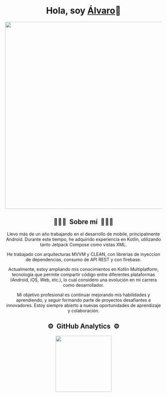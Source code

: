 <div align="center">
  <h1 align="center">Hola, soy <a href="https://www.linkedin.com/in/%C3%A1lvaro-guti%C3%A9rrez-6b17501a7/">Álvaro</a>👋</h1>
</div>
<div align="center">
  <img src="https://i.postimg.cc/C5MFkCk7/BANNER-GITHUB-copia.jpg" width="600">
</div>
<div align="center">
  <h2 align="center">👨🏻‍💻 &nbsp;Sobre mí&nbsp; 👨🏻‍💻</h1>
  <p>
Llevo más de un año trabajando en el desarrollo de mobile, principalmente Android. Durante este tiempo, he adquirido experiencia en Kotlin, utilizando tanto Jetpack Compose como vistas XML.

He trabajado con arquitecturas MVVM y CLEAN, con librerias de inyeccion de dependencias, consumo de API REST y con firebase.

Actualmente, estoy ampliando mis conocimientos en Kotlin Multiplatform, tecnología que permite compartir código entre diferentes plataformas (Android, iOS, Web, etc.), lo cual considero una evolución en mi carrera como desarrollador.

Mi objetivo profesional es continuar mejorando mis habilidades y aprendiendo, y seguir formando parte de proyectos desafiantes e innovadores. Estoy siempre abierto a nuevas oportunidades de aprendizaje y colaboración.</div>

<div align="center">
  <h2 align="center">⚙️ &nbsp;GitHub Analytics&nbsp; ⚙️</h1>
</div>
<p align="center">
<a href="https://github.com/obispowned">
  <img height="180em" src="https://github-readme-stats-eight-theta.vercel.app/api?username=obispowned&show_icons=true&theme=tokyonight&include_all_commits=true&count_private=true"/>
<!--
<img height="180em" src="https://github-readme-stats.vercel.app/api/top-langs/?username=obispowned&theme=tokyonight&include_all_commits=true&count_private=true)"/>
-->
</a>
</p>
